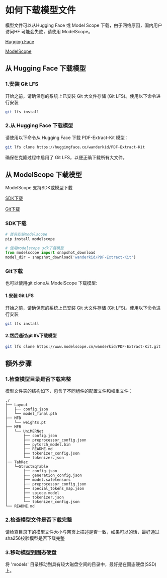 # 如何下载模型文件

模型文件可以从Hugging Face 或 Model Scope 下载，由于网络原因，国内用户访问HF 可能会失败，请使用 ModelScope。

[Hugging Face](#从-Hugging-Face-下载模型)

[ModelScope](#从-ModelScope-下载模型)

## 从 Hugging Face 下载模型

### 1.安装 Git LFS
开始之前，请确保您的系统上已安装 Git 大文件存储 (Git LFS)。使用以下命令进行安装

```bash
git lfs install
```


### 2.从 Hugging Face 下载模型
请使用以下命令从 Hugging Face 下载 PDF-Extract-Kit 模型：

```bash
git lfs clone https://huggingface.co/wanderkid/PDF-Extract-Kit
```

确保在克隆过程中启用了 Git LFS，以便正确下载所有大文件。


## 从 ModelScope 下载模型
ModelScope 支持SDK或模型下载

[SDK下载](#sdk下载)

[Git下载](#git下载)

### SDK下载

```bash
# 首先安装modelscope
pip install modelscope
```

```python
# 使用modelscope sdk下载模型
from modelscope import snapshot_download
model_dir = snapshot_download('wanderkid/PDF-Extract-Kit')
```

### Git下载
也可以使用git clone从 ModelScope 下载模型:

#### 1.安装 Git LFS
开始之前，请确保您的系统上已安装 Git 大文件存储 (Git LFS)。使用以下命令进行安装

```bash
git lfs install
```


#### 2.然后通过git lfs下载模型
```bash
git lfs clone https://www.modelscope.cn/wanderkid/PDF-Extract-Kit.git
```


## 额外步骤

### 1.检查模型目录是否下载完整
模型文件夹的结构如下，包含了不同组件的配置文件和权重文件：
```
./
├── Layout
│   ├── config.json
│   └── model_final.pth
├── MFD
│   └── weights.pt
├── MFR
│   └── UniMERNet
│       ├── config.json
│       ├── preprocessor_config.json
│       ├── pytorch_model.bin
│       ├── README.md
│       ├── tokenizer_config.json
│       └── tokenizer.json
│── TabRec
│   └─StructEqTable
│       ├── config.json
│       ├── generation_config.json
│       ├── model.safetensors
│       ├── preprocessor_config.json
│       ├── special_tokens_map.json
│       ├── spiece.model
│       ├── tokenizer.json
│       └── tokenizer_config.json 
└── README.md
```

### 2.检查模型文件是否下载完整
请检查目录下的模型文件大小与网页上描述是否一致，如果可以的话，最好通过sha256校验模型是否下载完整

### 3.移动模型到固态硬盘
将 'models' 目录移动到具有较大磁盘空间的目录中，最好是在固态硬盘(SSD)上。

